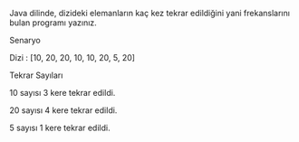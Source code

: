 Java dilinde, dizideki elemanların kaç kez tekrar edildiğini yani frekanslarını bulan programı yazınız.

Senaryo

Dizi : [10, 20, 20, 10, 10, 20, 5, 20]

Tekrar Sayıları

10 sayısı 3 kere tekrar edildi.

20 sayısı 4 kere tekrar edildi.

5 sayısı 1 kere tekrar edildi.